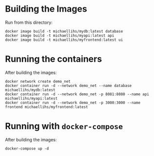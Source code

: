 Building the Images
===================

Run from this directory:

    docker image build -t michaellihs/mydb:latest database
    docker image build -t michaellihs/myapi:latest api
    docker image build -t michaellihs/myfrontend:latest ui


Running the containers
======================

After building the images:

    docker network create demo_net
    docker container run -d --network demo_net --name database michaellihs/mydb:latest
    docker container run -d --network demo_net -p 8081:8080 --name api michaellihs/myapi:latest
    docker container run -d --network demo_net -p 3000:3000 --name frontend michaellihs/myfrontend:latest


Running with `docker-compose`
=============================

After building the images:

    docker-compose up -d
    
